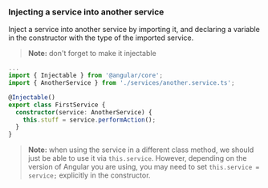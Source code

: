 ### Injecting a service into another service
Inject a service into another service by importing it, and declaring a variable in the constructor with the type of the imported service.

> **Note:** don't forget to make it injectable

```ts
...
import { Injectable } from '@angular/core';
import { AnotherService } from './services/another.service.ts';

@Injectable()
export class FirstService {
  constructor(service: AnotherService) {
    this.stuff = service.performAction();
  }
}
```

> **Note:** when using the service in a different class method, we should just be able to use it via `this.service`. However, depending on the version of Angular you are using, you may need to set `this.service = service;` explicitly in the constructor.
